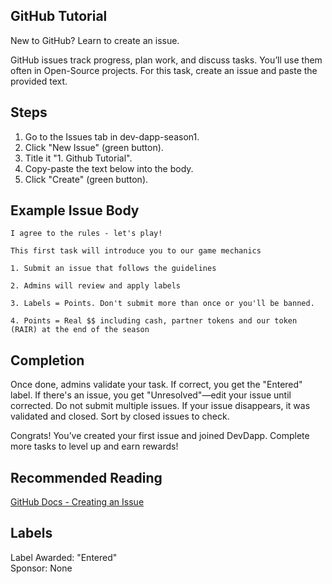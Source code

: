 ## GitHub Tutorial

New to GitHub? Learn to create an issue.

GitHub issues track progress, plan work, and discuss tasks. You’ll use them often in Open-Source projects. For this task, create an issue and paste the provided text.

## Steps
1. Go to the Issues tab in dev-dapp-season1.
2. Click "New Issue" (green button).
3. Title it "1. Github Tutorial".
4. Copy-paste the text below into the body.
5. Click "Create" (green button).

## Example Issue Body
```
I agree to the rules - let's play!

This first task will introduce you to our game mechanics

1. Submit an issue that follows the guidelines

2. Admins will review and apply labels

3. Labels = Points. Don't submit more than once or you'll be banned.

4. Points = Real $$ including cash, partner tokens and our token (RAIR) at the end of the season
```

## Completion
Once done, admins validate your task. If correct, you get the "Entered" label. If there's an issue, you get "Unresolved"—edit your issue until corrected. Do not submit multiple issues. If your issue disappears, it was validated and closed. Sort by closed issues to check.

Congrats! You’ve created your first issue and joined DevDapp. Complete more tasks to level up and earn rewards!

## Recommended Reading 
[GitHub Docs - Creating an Issue](https://docs.github.com/en/issues/tracking-your-work-with-issues/using-issues/creating-an-issue)

## Labels
Label Awarded: "Entered"\
Sponsor: None
